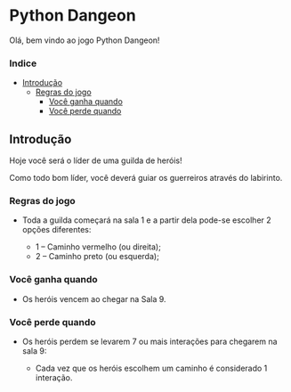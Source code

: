 # Python Dangeon

Olá, bem vindo ao jogo Python Dangeon!

### Indice

- [Introdução](#intro)
  - [Regras do jogo](#regras)
    - [Você ganha quando](#win)
    - [Você perde quando](#lost)


## Introdução<a name="intro" />

Hoje você será o líder de uma guilda de heróis!

Como todo bom líder, você deverá guiar os guerreiros através do labirinto. 

### Regras do jogo<a name="regras"/>

- Toda a guilda começará na sala 1 e a partir dela pode-se escolher 2 opções diferentes:

  - 1 – Caminho vermelho (ou direita);
  - 2 – Caminho preto (ou esquerda);

### Você ganha quando<a name="win" />

- Os heróis vencem ao chegar na Sala 9.

### Você perde quando<a name="lost" />

- Os heróis perdem se levarem 7 ou mais interações para chegarem na sala 9:

  - Cada vez que os heróis escolhem um caminho é considerado 1 interação.
